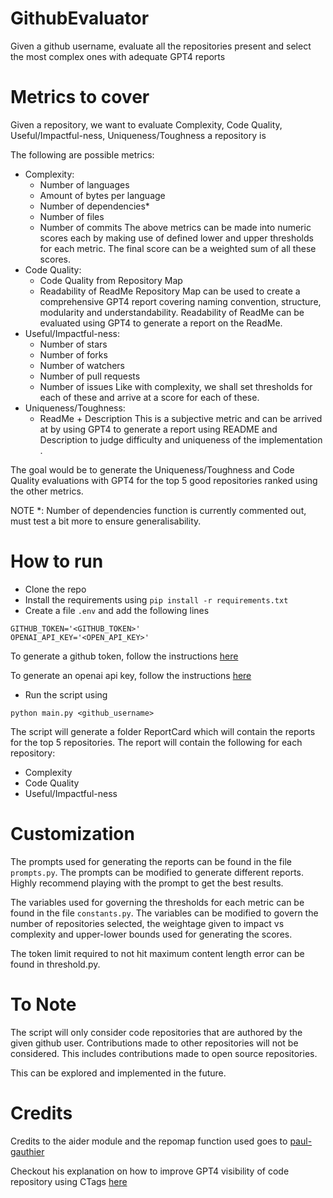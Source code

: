 # GithubEvaluator

Given a github username, evaluate all the repositories present and select the most complex ones with adequate GPT4
reports

# Metrics to cover
Given a repository, we want to evaluate Complexity, Code Quality, Useful/Impactful-ness, Uniqueness/Toughness a repository is 

The following are possible metrics:
* Complexity:
  * Number of languages
  * Amount of bytes per language
  * Number of dependencies*
  * Number of files
  * Number of commits
  The above metrics can be made into numeric scores each by making use of defined lower and upper thresholds for each metric. The final score can be a weighted sum of all these scores.
* Code Quality:
  * Code Quality from Repository Map
  * Readability of ReadMe
    Repository Map can be used to create a comprehensive GPT4 report covering naming convention, structure, modularity
    and understandability.
    Readability of ReadMe can be evaluated using GPT4 to generate a report on the ReadMe.
* Useful/Impactful-ness:
  * Number of stars
  * Number of forks
  * Number of watchers
  * Number of pull requests
  * Number of issues
  Like with complexity, we shall set thresholds for each of these and arrive at a score for each of these.
* Uniqueness/Toughness:
  * ReadMe + Description
    This is a subjective metric and can be arrived at by using GPT4 to generate a report using README and Description to
    judge difficulty and uniqueness of the implementation .

The goal would be to generate the Uniqueness/Toughness and Code Quality evaluations with GPT4 for the top 5 good repositories ranked using the other metrics.

NOTE *: Number of dependencies function is currently commented out, must test a bit more to ensure generalisability.
# How to run
* Clone the repo
* Install the requirements using `pip install -r requirements.txt`
* Create a file `.env` and add the following lines

```
GITHUB_TOKEN='<GITHUB_TOKEN>'
OPENAI_API_KEY='<OPEN_API_KEY>'
```

To generate a github token, follow the
instructions [here](https://docs.github.com/en/github/authenticating-to-github/creating-a-personal-access-token)

To generate an openai api key, follow the instructions [here](https://platform.openai.com/account/api-keys)

* Run the script using

```
python main.py <github_username>
```

The script will generate a folder ReportCard which will contain the reports for the top 5 repositories. The report will
contain the following for each repository:

* Complexity
* Code Quality
* Useful/Impactful-ness

# Customization

The prompts used for generating the reports can be found in the file `prompts.py`. The prompts can be modified to
generate different reports. Highly recommend playing with the prompt to get the best results.

The variables used for governing the thresholds for each metric can be found in the file `constants.py`. The variables
can be modified to govern the number of repositories selected, the weightage given to impact vs complexity and
upper-lower bounds used for generating the scores.

The token limit required to not hit maximum content length error can be found in threshold.py.

# To Note

The script will only consider code repositories that are authored by the given github user. Contributions made to other
repositories will not be considered. This includes contributions made to open source repositories.

This can be explored and implemented in the future.

# Credits

Credits to the aider module and the repomap function used goes
to [paul-gauthier](https://github.com/paul-gauthier/aider)

Checkout his explanation on how to improve GPT4 visibility of code repository using
CTags [here](https://aider.chat/docs/ctags.html)